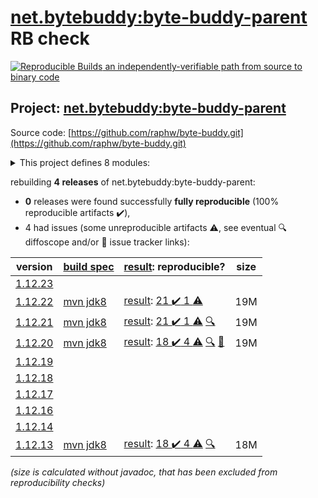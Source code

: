[net.bytebuddy:byte-buddy-parent](https://search.maven.org/artifact/net.bytebuddy/byte-buddy-parent/) RB check
=======

[![Reproducible Builds](https://reproducible-builds.org/images/logos/rb.svg) an independently-verifiable path from source to binary code](https://reproducible-builds.org/)

## Project: [net.bytebuddy:byte-buddy-parent](https://search.maven.org/artifact/net.bytebuddy/byte-buddy-parent/)

Source code: [https://github.com/raphw/byte-buddy.git](https://github.com/raphw/byte-buddy.git)

<details><summary>This project defines 8 modules:</summary>

* [net.bytebuddy:byte-buddy](https://search.maven.org/artifact/net.bytebuddy/byte-buddy/)
* [net.bytebuddy:byte-buddy-agent](https://search.maven.org/artifact/net.bytebuddy/byte-buddy-agent/)
* [net.bytebuddy:byte-buddy-android](https://search.maven.org/artifact/net.bytebuddy/byte-buddy-android/)
* [net.bytebuddy:byte-buddy-benchmark](https://search.maven.org/artifact/net.bytebuddy/byte-buddy-benchmark/)
* [net.bytebuddy:byte-buddy-dep](https://search.maven.org/artifact/net.bytebuddy/byte-buddy-dep/)
* [net.bytebuddy:byte-buddy-gradle-plugin](https://search.maven.org/artifact/net.bytebuddy/byte-buddy-gradle-plugin/)
* [net.bytebuddy:byte-buddy-maven-plugin](https://search.maven.org/artifact/net.bytebuddy/byte-buddy-maven-plugin/)
* [net.bytebuddy:byte-buddy-parent](https://search.maven.org/artifact/net.bytebuddy/byte-buddy-parent/)
</details>

rebuilding **4 releases** of net.bytebuddy:byte-buddy-parent:
- **0** releases were found successfully **fully reproducible** (100% reproducible artifacts :heavy_check_mark:),
- 4 had issues (some unreproducible artifacts :warning:, see eventual :mag: diffoscope and/or :memo: issue tracker links):

| version | [build spec](/BUILDSPEC.md) | [result](https://reproducible-builds.org/docs/jvm/): reproducible? | size |
| -- | --------- | ------ | -- |
| [1.12.23](https://search.maven.org/artifact/net.bytebuddy/byte-buddy-parent/1.12.23/pom) | | | |
| [1.12.22](https://search.maven.org/artifact/net.bytebuddy/byte-buddy-parent/1.12.22/pom) | [mvn jdk8](byte-buddy-1.12.22.buildspec) | [result](byte-buddy-parent-1.12.22.buildinfo): [21 :heavy_check_mark:  1 :warning:](byte-buddy-parent-1.12.22.buildcompare) | 19M |
| [1.12.21](https://search.maven.org/artifact/net.bytebuddy/byte-buddy-parent/1.12.21/pom) | [mvn jdk8](byte-buddy-1.12.21.buildspec) | [result](byte-buddy-parent-1.12.21.buildinfo): [21 :heavy_check_mark:  1 :warning:](byte-buddy-parent-1.12.21.buildcompare) [:mag:](byte-buddy-parent-1.12.21.diffoscope) | 19M |
| [1.12.20](https://search.maven.org/artifact/net.bytebuddy/byte-buddy-parent/1.12.20/pom) | [mvn jdk8](byte-buddy-1.12.20.buildspec) | [result](byte-buddy-parent-1.12.20.buildinfo): [18 :heavy_check_mark:  4 :warning:](byte-buddy-parent-1.12.20.buildcompare) [:mag:](byte-buddy-parent-1.12.20.diffoscope) [:memo:](https://github.com/raphw/byte-buddy/pull/1371) | 19M |
| [1.12.19](https://search.maven.org/artifact/net.bytebuddy/byte-buddy-parent/1.12.19/pom) | | | |
| [1.12.18](https://search.maven.org/artifact/net.bytebuddy/byte-buddy-parent/1.12.18/pom) | | | |
| [1.12.17](https://search.maven.org/artifact/net.bytebuddy/byte-buddy-parent/1.12.17/pom) | | | |
| [1.12.16](https://search.maven.org/artifact/net.bytebuddy/byte-buddy-parent/1.12.16/pom) | | | |
| [1.12.14](https://search.maven.org/artifact/net.bytebuddy/byte-buddy-parent/1.12.14/pom) | | | |
| [1.12.13](https://search.maven.org/artifact/net.bytebuddy/byte-buddy-parent/1.12.13/pom) | [mvn jdk8](byte-buddy-1.12.13.buildspec) | [result](byte-buddy-parent-1.12.13.buildinfo): [18 :heavy_check_mark:  4 :warning:](byte-buddy-parent-1.12.13.buildcompare) [:mag:](byte-buddy-parent-1.12.13.diffoscope) | 18M |

<i>(size is calculated without javadoc, that has been excluded from reproducibility checks)</i>
